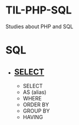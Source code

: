 # TIL-PHP-SQL
Studies about PHP and SQL

# SQL

- ## [SELECT](SQL/select.md)
    - SELECT
    - AS (alias)
    - WHERE
    - ORDER BY
    - GROUP BY
    - HAVING